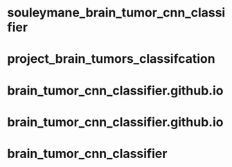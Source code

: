 # souleymane_brain_tumor_cnn_classifier
# project_brain_tumors_classifcation
# brain_tumor_cnn_classifier.github.io
# brain_tumor_cnn_classifier.github.io
# brain_tumor_cnn_classifier

